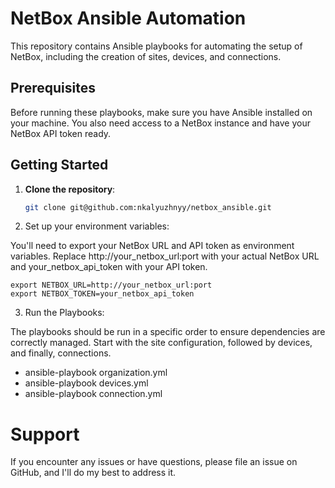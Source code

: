 # NetBox Ansible Automation

This repository contains Ansible playbooks for automating the setup of NetBox, including the creation of sites, devices, and connections.

## Prerequisites

Before running these playbooks, make sure you have Ansible installed on your machine. You also need access to a NetBox instance and have your NetBox API token ready.

## Getting Started

1. **Clone the repository**:

   ```bash
   git clone git@github.com:nkalyuzhnyy/netbox_ansible.git

2. Set up your environment variables:

You'll need to export your NetBox URL and API token as environment variables. Replace http://your_netbox_url:port with your actual NetBox URL and your_netbox_api_token with your API token.
```
export NETBOX_URL=http://your_netbox_url:port
export NETBOX_TOKEN=your_netbox_api_token
```
3. Run the Playbooks:

The playbooks should be run in a specific order to ensure dependencies are correctly managed. Start with the site configuration, followed by devices, and finally, connections.
* ansible-playbook organization.yml
* ansible-playbook devices.yml
* ansible-playbook connection.yml

# Support
If you encounter any issues or have questions, please file an issue on GitHub, and I'll do my best to address it.
